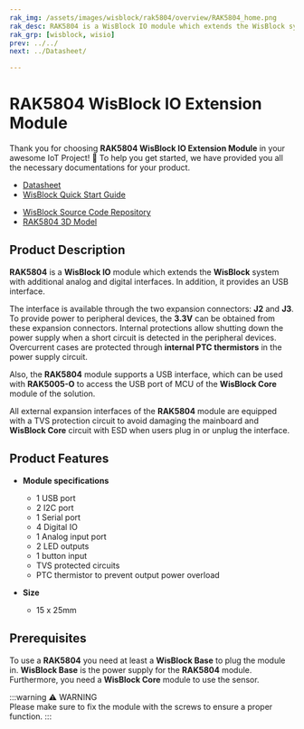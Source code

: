 ```yaml
---
rak_img: /assets/images/wisblock/rak5804/overview/RAK5804_home.png
rak_desc: RAK5804 is a WisBlock IO module which extends the WisBlock system with additional analog and digital interfaces. In addition, it provides an USB interface. 
rak_grp: [wisblock, wisio]
prev: ../../
next: ../Datasheet/

---
```


# RAK5804 WisBlock IO Extension Module

Thank you for choosing **RAK5804 WisBlock IO Extension Module** in your awesome IoT Project! 🎉 To help you get started, we have provided you all the necessary documentations for your product.

* [Datasheet](../Datasheet/)
* <a href="../../Quickstart/" target="_blank">WisBlock Quick Start Guide</a>
<!---* [WisBlock Quick Start Guide](../../Quickstart/)-->
* [WisBlock Source Code Repository](https://github.com/RAKWireless/WisBlock/)
* [RAK5804 3D Model](https://downloads.rakwireless.com/LoRa/WisBlock/WisBlock-3D/pwb-rak5804.stp)

## Product Description

**RAK5804** is a **WisBlock IO** module which extends the **WisBlock** system with additional analog and digital interfaces. In addition, it provides an USB interface.   

The interface is available through the two expansion connectors: **J2** and **J3**. To provide power to peripheral devices, the **3.3V** can be obtained from these expansion connectors. Internal protections allow shutting down the power supply when a short circuit is detected in the peripheral devices. Overcurrent cases are protected through **internal PTC thermistors** in the power supply circuit.    

Also, the **RAK5804** module supports a USB interface, which can be used with **RAK5005-O** to access the USB port of MCU of the **WisBlock Core** module of the solution.     

All external expansion interfaces of the **RAK5804** module are equipped with a TVS protection circuit to avoid damaging the mainboard and **WisBlock Core** circuit with ESD when users plug in or unplug the interface.

<!--
The RAK5804 module is part of the WisBlock series that belongs to the WisIO category. This module was designed to be part of a production-ready IoT solution in a modular way and must be combined with a WisCore and a WisBase module. 

The RAK5804 module is designed as an IO extension module that allows you to connect their own digital or analog devices or sensors to create a customized IoT solution. These sensors are connected through the two expansion connectors: **J2** and **J3**. To provide power to peripheral devices, the **3.3V** can be obtained from these expansion connectors. Internal protections allow shutting down the power supply when a short circuit is detected in the peripheral devices. Overcurrent cases are protected through **internal PTC thermistors** in the power supply circuit.  

Also, the RAK5804 module supports a USB interface, which can be used with RAK5005 to access the USB port of MCU of the WisCore module of the solution. 

All external expansion interfaces of the RAK5804 module are equipped with a TVS protection circuit to avoid damaging the mainboard and WisCore circuit with ESD when users plug in or unplug the interface.
-->

## Product Features

* **Module specifications**    
    * 1 USB port    
    * 2 I2C port    
    * 1 Serial port    
    * 4 Digital IO    
    * 1 Analog input port    
    * 2 LED outputs    
    * 1 button input    
    * TVS protected circuits    
    * PTC thermistor to prevent output power overload    

* **Size**    
    * 15 x 25mm    

## Prerequisites

To use a **RAK5804** you need at least a **WisBlock Base** to plug the module in. **WisBlock Base** is the power supply for the **RAK5804** module. Furthermore, you need a **WisBlock Core** module to use the sensor.   

:::warning ⚠️ WARNING    
Please make sure to fix the module with the screws to ensure a proper function.
:::

